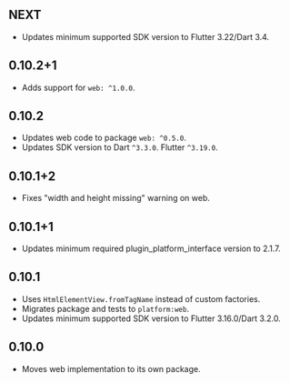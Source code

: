 ## NEXT

- Updates minimum supported SDK version to Flutter 3.22/Dart 3.4.

## 0.10.2+1

- Adds support for `web: ^1.0.0`.

## 0.10.2

- Updates web code to package `web: ^0.5.0`.
- Updates SDK version to Dart `^3.3.0`. Flutter `^3.19.0`.

## 0.10.1+2

- Fixes "width and height missing" warning on web.

## 0.10.1+1

- Updates minimum required plugin_platform_interface version to 2.1.7.

## 0.10.1

- Uses `HtmlElementView.fromTagName` instead of custom factories.
- Migrates package and tests to `platform:web`.
- Updates minimum supported SDK version to Flutter 3.16.0/Dart 3.2.0.

## 0.10.0

- Moves web implementation to its own package.
